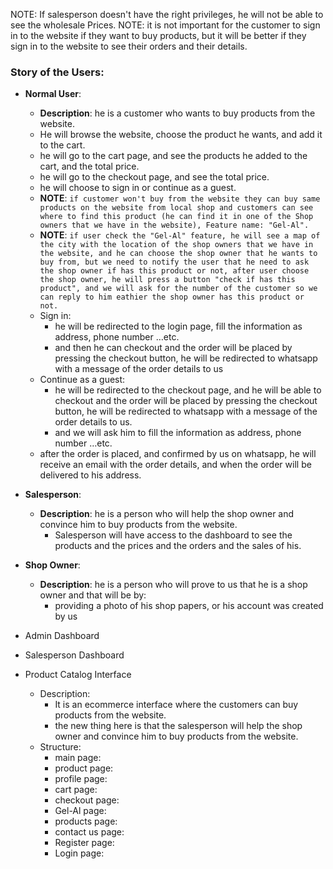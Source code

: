 NOTE: If salesperson doesn't have the right privileges, he will not be able to see the wholesale Prices.
NOTE: it is not important for the customer to sign in to the website if they want to buy products, but it will be better if they sign in to the website to see their orders and their details.

### Story of the Users:
- __Normal User__:
    - **Description**: he is a customer who wants to buy products from the website.
    - He will browse the website, choose the product he wants, and add it to the cart.
    - he will go to the cart page, and see the products he added to the cart, and the total price.
    - he will go to the checkout page, and see the total price.
    - he will choose to sign in or continue as a guest.
    - **NOTE**: ```if customer won't buy from the website they can buy same products on the website from local shop and customers can see where to find this product (he can find it in one of the Shop owners that we have in the website), Feature name: "Gel-Al".```
    - **NOTE**: ```if user check the "Gel-Al" feature, he will see a map of the city with the location of the shop owners that we have in the website, and he can choose the shop owner that he wants to buy from, but we need to notify the user that he need to ask the shop owner if has this product or not, after user choose the shop owner, he will press a button "check if has this product", and we will ask for the number of the customer so we can reply to him eathier the shop owner has this product or not.```
    - Sign in:
        - he will be redirected to the login page, fill the information as address, phone number …etc.
        - and then he can checkout and the order will be placed by pressing the checkout button, he will be redirected to whatsapp with a message of the order details to us
    - Continue as a guest:
        - he will be redirected to the checkout page, and he will be able to checkout and the order will be placed by pressing the checkout button, he will be redirected to whatsapp with a message of the order details to us.
        - and we will ask him to fill the information as address, phone number …etc.
    - after the order is placed, and confirmed by us on whatsapp, he will receive an email with the order details, and when the order will be delivered to his address.

- __Salesperson__:
    - **Description**: he is a person who will help the shop owner and convince him to buy products from the website.
        - Salesperson will have access to the dashboard to see the products and the prices and the orders and the sales of his.
- __Shop Owner__:
    - **Description**: he is a person who will prove to us that he is a shop owner and that will be by:
        - providing a photo of his shop papers, or his account was created by us


- Admin Dashboard
- Salesperson Dashboard
- Product Catalog Interface
    - Description:
        - It is an ecommerce interface where the customers can buy products from the website.
        - the new thing here is that the salesperson will help the shop owner and convince him to buy products from the website.
    - Structure:
        - main page:
        - product page:
        - profile page:
        - cart page:
        - checkout page:
        - Gel-Al page:
        - products page:
        - contact us page:
        - Register page:
        - Login page:
